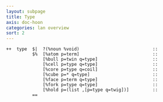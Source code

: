 ```yaml
---
layout: subpage
title: Type
axis: doc-hoon
categories: lan overview
sort: 2
---
```


    ++  type  $|  ?(%noun %void)                            ::
              $%  [%atom p=term]                            ::
                  [%bull p=twin q=type]                     ::
                  [%cell p=type q=type]                     ::
                  [%core p=type q=coil]                     ::
                  [%cube p=* q=type]                        ::
                  [%face p=term q=type]                     ::
                  [%fork p=type q=type]                     ::
                  [%hold p=(list ,[p=type q=twig])]         ::
              ==           
